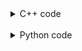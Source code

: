 <details><summary>C++ code</summary>

Runtime: `141 ms`, faster than `62.50%`.<br>
Memory Usage: `12.1 MB`, less than `43.75%`.<br>

![](https://github.com/archishmanghos/code-images/blob/master/Leetcode/835.png)

</details>

<br>

<details><summary>Python code</summary>

Runtime: `680 ms`, faster than `77.19%`.<br>
Memory Usage: `14.5 MB`, less than `59.06%`.<br>

![](https://github.com/archishmanghos/code-images/blob/master/Leetcode/835-py.png)

</details>